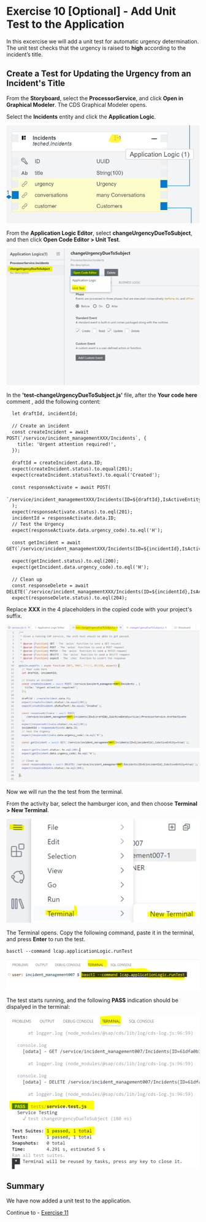 # Exercise 10 [Optional] - Add Unit Test to the Application
In this excercise we will add a unit test for automatic urgency determination.
The unit test checks that the urgency is raised to **high** according to the incident’s title.

## Create a Test for Updating the Urgency from an Incident's Title

From the **Storyboard**, select the **ProcessorService**, and click **Open in Graphical Modeler**.
The CDS Graphical Modeler opens.

Select the **Incidents** entity and click the **Application Logic**.

![](/exercises/Ex9/images/addunittestlogic.png)

From the **Application Logic Editor**, select **changeUrgencyDueToSubject**, and then click **Open Code Editor > Unit Test**.

![](/exercises/Ex9/images/unittestcreate.png)

In the **'test-changeUrgencyDueToSubject.js'** file, after the **Your code here** comment , add the following content:

```
  let draftId, incidentId;

  // Create an incident 
  const createIncident = await POST(`/service/incident_managementXXX/Incidents`, {
    title: 'Urgent attention required!',
  });

  draftId = createIncident.data.ID;
  expect(createIncident.status).to.equal(201);
  expect(createIncident.statusText).to.equal('Created');

  const responseActivate = await POST(
    `/service/incident_managementXXX/Incidents(ID=${draftId},IsActiveEntity=false)/ProcessorService.draftActivate`
  );
  expect(responseActivate.status).to.eql(201);
  incidentId = responseActivate.data.ID;
  // Test the Urgency
  expect(responseActivate.data.urgency_code).to.eql('H');

  const getIncident = await GET(`/service/incident_managementXXX/Incidents(ID=${incidentId},IsActiveEntity=true)`);

  expect(getIncident.status).to.eql(200);
  expect(getIncident.data.urgency_code).to.eql('H');

  // Clean up 
  const responseDelete = await DELETE(`/service/incident_managementXXX/Incidents(ID=${incidentId},IsActiveEntity=true)`);
  expect(responseDelete.status).to.eql(204);
 ```
Replace  **XXX** in the 4 placeholders in the copied code with your project's suffix.

![](/exercises/Ex9/images/testcode.png)

Now we will run the the test from the terminal.

From the activity bar, select the hamburger icon, and then choose **Terminal > New Terminal**.

![](/exercises/Ex9/images/terminal.png)

The Terminal opens. 
Copy the following command, paste it in the terminal, and press **Enter** to run the test.

```
basctl --command lcap.applicationLogic.runTest
```

![](/exercises/Ex9/images/rununittests.png)

The test starts running, and the following **PASS** indication should be dispalyed in the terminal:

![](/exercises/Ex9/images/testpass.png)


## Summary
We have now added a unit test to the application. 

Continue to - [Exercise 11](../Ex11/README.md)
